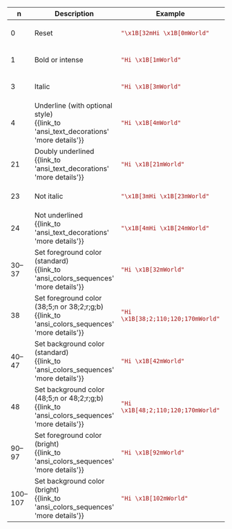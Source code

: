 ﻿
| n | Description | Example | Rendered |
|---|-------------|---------|----------|
| 0 | Reset | <code style='color:#A31515;'>"\x1B[32mHi \x1B[0mWorld"</code> | <pre style='color:#FFFFFF;background:#000000'><span style='color:#00BB00;'>Hi </span>World</pre> |
| 1 | Bold or intense | <code style='color:#A31515;'>"Hi \x1B[1mWorld"</code> | <pre style='color:#FFFFFF;background:#000000'>Hi <span style='font-weight:900;'>World</span></pre> |
| 3 | Italic | <code style='color:#A31515;'>"Hi \x1B[3mWorld"</code> | <pre style='color:#FFFFFF;background:#000000'>Hi <span style='font-style:italic;'>World</span></pre> |
| 4 | Underline (with optional style)<br/>{{link_to 'ansi_text_decorations' 'more details'}} | <code style='color:#A31515;'>"Hi \x1B[4mWorld"</code> | <pre style='color:#FFFFFF;background:#000000'>Hi <span style='text-decoration:underline 1px solid ;'>World</span></pre> |
| 21 | Doubly underlined<br/>{{link_to 'ansi_text_decorations' 'more details'}} | <code style='color:#A31515;'>"Hi \x1B[21mWorld"</code> | <pre style='color:#FFFFFF;background:#000000'>Hi <span style='text-decoration:underline 1px double ;'>World</span></pre> |
| 23 | Not italic | <code style='color:#A31515;'>"\x1B[3mHi \x1B[23mWorld"</code> | <pre style='color:#FFFFFF;background:#000000'><span style='font-style:italic;'>Hi </span>World</pre> |
| 24 | Not underlined<br/>{{link_to 'ansi_text_decorations' 'more details'}} | <code style='color:#A31515;'>"\x1B[4mHi \x1B[24mWorld"</code> | <pre style='color:#FFFFFF;background:#000000'><span style='text-decoration:underline 1px solid ;'>Hi </span>World</pre> |
| 30–37 | Set foreground color (standard)<br/>{{link_to 'ansi_colors_sequences' 'more details'}} | <code style='color:#A31515;'>"Hi \x1B[32mWorld"</code> | <pre style='color:#FFFFFF;background:#000000'>Hi <span style='color:#00BB00;'>World</span></pre> |
| 38 | Set foreground color (38;5;n or 38;2;r;g;b)<br/>{{link_to 'ansi_colors_sequences' 'more details'}} | <code style='color:#A31515;'>"Hi \x1B[38;2;110;120;170mWorld"</code> | <pre style='color:#FFFFFF;background:#000000'>Hi <span style='color:#6E78AA;'>World</span></pre> |
| 40–47 | Set background color (standard)<br/>{{link_to 'ansi_colors_sequences' 'more details'}} | <code style='color:#A31515;'>"Hi \x1B[42mWorld"</code> | <pre style='color:#FFFFFF;background:#000000'>Hi <span style='background:#00BB00;'>World</span></pre> |
| 48 | Set background color (48;5;n or 48;2;r;g;b)<br/>{{link_to 'ansi_colors_sequences' 'more details'}} | <code style='color:#A31515;'>"Hi \x1B[48;2;110;120;170mWorld"</code> | <pre style='color:#FFFFFF;background:#000000'>Hi <span style='background:#6E78AA;'>World</span></pre> |
| 90–97 | Set foreground color (bright)<br/>{{link_to 'ansi_colors_sequences' 'more details'}} | <code style='color:#A31515;'>"Hi \x1B[92mWorld"</code> | <pre style='color:#FFFFFF;background:#000000'>Hi <span style='color:#00FF00;'>World</span></pre> |
| 100–107 | Set background color (bright)<br/>{{link_to 'ansi_colors_sequences' 'more details'}} | <code style='color:#A31515;'>"Hi \x1B[102mWorld"</code> | <pre style='color:#FFFFFF;background:#000000'>Hi <span style='background:#00FF00;'>World</span></pre> |
